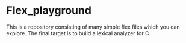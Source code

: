 # Flex_playground

This is a repository consisting of many simple flex files which you can explore.
The final target is to build a lexical analyzer for C.
